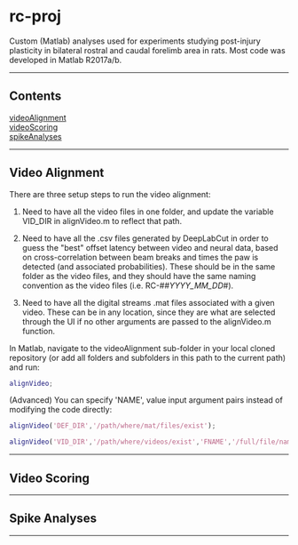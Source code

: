 # rc-proj #
Custom (Matlab) analyses used for experiments studying post-injury plasticity in bilateral rostral and caudal forelimb area in rats. Most code was developed in Matlab R2017a/b.

---

## Contents ##

[videoAlignment](#video-alignment)  
[videoScoring](#video-scoring)  
[spikeAnalyses](#spike-analyses)  

---

## Video Alignment ##

There are three setup steps to run the video alignment:  

1. Need to have all the video files in one folder, and update the variable VID_DIR in alignVideo.m to reflect that path.  

2. Need to have all the .csv files generated by DeepLabCut in order to guess the "best" offset latency between video and neural data, based on cross-correlation between beam breaks and times the paw is detected (and associated probabilities). These should be in the same folder as the video files, and they should have the same naming convention as the video files (i.e. RC-##_YYYY_MM_DD_#).  

3. Need to have all the digital streams .mat files associated with a given video. These can be in any location, since they are what are selected through the UI if no other arguments are passed to the alignVideo.m function.  

In Matlab, navigate to the videoAlignment sub-folder in your local cloned repository (or add all folders and subfolders in this path to the current path) and run:  

```matlab
alignVideo;
```  

(Advanced) You can specify 'NAME', value input argument pairs instead of modifying the code directly:  

```matlab
alignVideo('DEF_DIR','/path/where/mat/files/exist');
```  
 
```matlab
alignVideo('VID_DIR','/path/where/videos/exist','FNAME','/full/file/name/of/mat/file');
```  

 
---

## Video Scoring ##

  
---

## Spike Analyses ##

  
---